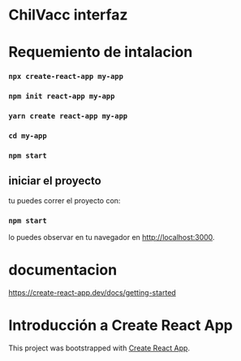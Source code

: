 # ChilVacc interfaz 

# Requemiento de intalacion 

### `npx create-react-app my-app`  
### `npm init react-app my-app`
### `yarn create react-app my-app`
### `cd my-app`
### `npm start`

## iniciar el  proyecto

tu puedes correr el proyecto con:

### `npm start`

lo puedes observar en tu navegador en [http://localhost:3000](http://localhost:3000).

# documentacion 

https://create-react-app.dev/docs/getting-started

# Introducción a Create React App 

This project was bootstrapped with [Create React App](https://github.com/facebook/create-react-app).
